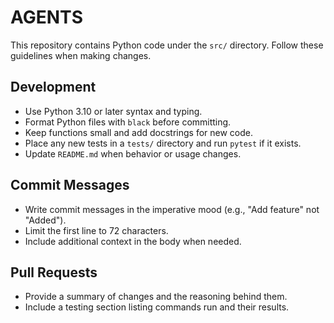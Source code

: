 # AGENTS

This repository contains Python code under the `src/` directory. Follow these guidelines when making changes.

## Development

- Use Python 3.10 or later syntax and typing.
- Format Python files with `black` before committing.
- Keep functions small and add docstrings for new code.
- Place any new tests in a `tests/` directory and run `pytest` if it exists.
- Update `README.md` when behavior or usage changes.

## Commit Messages

- Write commit messages in the imperative mood (e.g., "Add feature" not "Added").
- Limit the first line to 72 characters.
- Include additional context in the body when needed.

## Pull Requests

- Provide a summary of changes and the reasoning behind them.
- Include a testing section listing commands run and their results.
